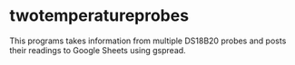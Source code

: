 # twotemperatureprobes
This programs takes information from multiple DS18B20 probes and posts their readings to Google Sheets using gspread.

